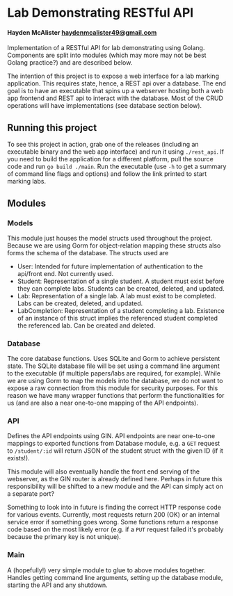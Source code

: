 # Lab Demonstrating RESTful API
#### Hayden McAlister <haydenmcalister49@gmail.com>

Implementation of a RESTful API for lab demonstrating using Golang. Components are split into modules (which may more may not be best Golang practice?) and are described below. 

The intention of this project is to expose a web interface for a lab marking application. This requires state, hence, a REST api over a database. The end goal is to have an executable that spins up a webserver hosting both a web app frontend and REST api to interact with the database. Most of the CRUD operations will have implementations (see database section below).

## Running this project
To see this project in action, grab one of the releases (including an executable binary and the web app interface) and run it using `./rest_api`. If you need to build the application for a different platform, pull the source code and run `go build ./main`. Run the executable (use `-h` to get a summary of command line flags and options) and follow the link printed to start marking labs.

## Modules
### Models
This module just houses the model structs used throughout the project. Because we are using Gorm for object-relation mapping these structs also forms the schema of the database. The structs used are

- User: Intended for future implementation of authentication to the api/front end. Not currently used.
- Student: Representation of a single student. A student must exist before they can complete labs. Students can be created, deleted, and updated.
- Lab: Representation of a single lab. A lab must exist to be completed. Labs can be created, deleted, and updated.
- LabCompletion: Representation of a student completing a lab. Existence of an instance of this struct implies the referenced student completed the referenced lab. Can be created and deleted.

### Database
The core database functions. Uses SQLite and Gorm to achieve persistent state. The SQLite database file will be set using a command line argument to the executable (if multiple papers/labs are required, for example). While we are using Gorm to map the models into the database, we do not want to expose a raw connection from this module for security purposes. For this reason we have many wrapper functions that perform the functionalities for us (and are also a near one-to-one mapping of the API endpoints).

### API
Defines the API endpoints using GIN. API endpoints are near one-to-one mappings to exported functions from Database module, e.g. a `GET` request to `/student/:id` will return JSON of the student struct with the given ID (if it exists!).

This module will also eventually handle the front end serving of the webserver, as the GIN router is already defined here. Perhaps in future this responsibility will be shifted to a new module and the API can simply act on a separate port?

Something to look into in future is finding the correct HTTP response code for various events. Currently, most requests return 200 (OK) or an internal service error if something goes wrong. Some functions return a response code based on the most likely error (e.g. if a `PUT` request failed it's probably because the primary key is not unique).

### Main
A (hopefully!) very simple module to glue to above modules together. Handles getting command line arguments, setting up the database module, starting the API and any shutdown.


